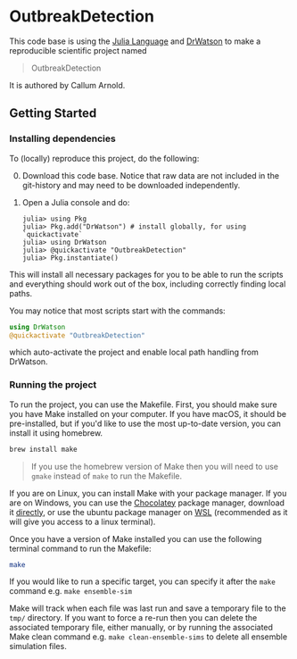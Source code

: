 # OutbreakDetection

This code base is using the [Julia Language](https://julialang.org/) and
[DrWatson](https://juliadynamics.github.io/DrWatson.jl/stable/)
to make a reproducible scientific project named
> OutbreakDetection

It is authored by Callum Arnold.

## Getting Started
### Installing dependencies

To (locally) reproduce this project, do the following:

0. Download this code base. Notice that raw data are not included in the
   git-history and may need to be downloaded independently.
1. Open a Julia console and do:

   ```
   julia> using Pkg
   julia> Pkg.add("DrWatson") # install globally, for using `quickactivate`
   julia> using DrWatson
   julia> @quickactivate "OutbreakDetection"
   julia> Pkg.instantiate()
   ```

This will install all necessary packages for you to be able to run the scripts and
everything should work out of the box, including correctly finding local paths.

You may notice that most scripts start with the commands:
```julia
using DrWatson
@quickactivate "OutbreakDetection"
```
which auto-activate the project and enable local path handling from DrWatson.

### Running the project

To run the project, you can use the Makefile.
First, you should make sure you have Make installed on your computer.
If you have macOS, it should be pre-installed, but if you'd like to use the most up-to-date version, you can  install it using homebrew.

```bash
brew install make
```

> If you use the homebrew version of Make then you will need to use `gmake` instead of `make` to run the Makefile.

If you are on Linux, you can install Make with your package manager.
If you are on Windows, you can use the [Chocolatey](https://chocolatey.org/) package manager, download it [directly](https://gnuwin32.sourceforge.net/packages/make.html), or use the ubuntu package manager on [WSL](https://learn.microsoft.com/en-us/windows/wsl/install) (recommended as it will give you access to a linux terminal).

Once you have a version of Make installed you can use the following terminal command to run the Makefile:

```bash
make
```

If you would like to run a specific target, you can specify it after the `make` command e.g. `make ensemble-sim`

Make will track when each file was last run and save a temporary file to the `tmp/` directory.
If you want to force a re-run then you can delete the associated temporary file, either manually, or by running the associated Make clean command e.g. `make clean-ensemble-sims` to delete all ensemble simulation files.
